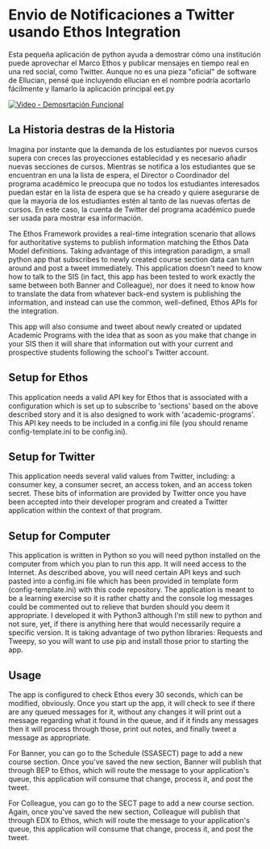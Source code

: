 # Envio de Notificaciones a Twitter usando Ethos Integration

Esta pequeña aplicación de python ayuda a demostrar cómo una institución puede aprovechar el Marco Ethos y publicar mensajes en tiempo real en una red social, como Twitter. Aunque no es una pieza "oficial" de software de Ellucian, pensé que incluyendo ellucian en el nombre podría acortarlo fácilmente y llamarlo la aplicación principal eet.py

[![Video - Demosrtación Funcional](https://img.youtube.com/vi/4GcFubPBCq0/0.jpg)](https://youtu.be/4GcFubPBCq0)


## La Historia destras de la Historia

Imagina por instante que la demanda de los estudiantes por nuevos cursos supera con creces las proyecciones establecidad y es necesario añadir nuevas secciones de cursos. Mientras se notifica a los estudiantes que se encuentran en una la lista de espera, el Director o Coordinador del programa académico le preocupa que no todos los estudiantes interesados puedan estar en la lista de espera que se ha creado y quiere asegurarse de que la mayoria de los estudiantes estén al tanto de las nuevas ofertas de cursos. En este caso, la cuenta de Twitter del programa académico puede ser usada para mostrar esa información.

The Ethos Framework provides a real-time integration scenario that allows for authoritative systems to publish information matching the Ethos Data Model definitions. Taking advantage of this integration paradigm, a small python app that subscribes to newly created course section data can turn around and post a tweet immediately. This application doesn't need to know how to talk to the SIS (in fact, this app has been tested to work exactly the same between both Banner and Colleague), nor does it need to know how to translate the data from whatever back-end system is publishing the information, and instead can use the common, well-defined, Ethos APIs for the integration. 

This app will also consume and tweet about newly created or updated Academic Programs with the idea that as soon as you make that change in your SIS then it will share that information out with your current and prospective students following the school's Twitter account. 

## Setup for Ethos 

This application needs a valid API key for Ethos that is associated with a configuration which is set up to subscribe to 'sections' based on the above described story and it is also designed to work with 'academic-programs'. This API key needs to be included in a config.ini file (you should rename config-template.ini to be config.ini). 

## Setup for Twitter

This application needs several valid values from Twitter, including: a consumer key, a consumer secret, an access token, and an access token secret. These bits of information are provided by Twitter once you have been accepted into their developer program and created a Twitter application within the context of that program. 

## Setup for Computer

This application is written in Python so you will need python installed on the computer from which you plan to run this app. It will need access to the Internet. As described above, you will need certain API keys and such pasted into a config.ini file which has been provided in template form (config-template.ini) with this code repository. The application is meant to be a learning exercise so it is rather chatty and the console log messages could be commented out to relieve that burden should you deem it appropriate. I developed it with Python3 although I'm still new to python and not sure, yet, if there is anything here that would necessarily require a specific version. It is taking advantage of two python libraries: Requests and Tweepy, so you will want to use pip and install those prior to starting the app. 

## Usage

The app is configured to check Ethos every 30 seconds, which can be modified, obviously. Once you start up the app, it will check to see if there are any queued messages for it, without any changes it will print out a message regarding what it found in the queue, and if it finds any messages then it will process through those, print out notes, and finally tweet a message as appropriate. 

For Banner, you can go to the Schedule (SSASECT) page to add a new course section. Once you've saved the new section, Banner will publish that through BEP to Ethos, which will route the message to your application's queue, this application will consume that change, process it, and post the tweet. 

For Colleague, you can go to the SECT page to add a new course section. Again, once you've saved the new section, Colleague will publish that through EDX to Ethos, which will route the message to your application's queue, this application will consume that change, process it, and post the tweet. 

